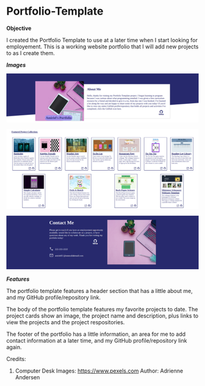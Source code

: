 # Portfolio-Template

**Objective**

I created the Portfolio Template to use at a later time when I start looking for employement. This is a working website portfolio that I will add new projects to as I create them. 

***Images***

![](images/top.png)

![](images/middle.png)

![](images/bottom.png)

***Features***

The portfolio template features a header section that has a little about me, and my GitHub profile/repository link.

The body of the portfolio template features my favorite projects to date. The project cards show an image, the project name and description, plus links to view the projects and the project respositories. 

The footer of the portfolio has a little information, an area for me to add contact information at a later time, and my GitHub profile/repository link again.


Credits:

1. Computer Desk Images: https://www.pexels.com  Author: Adrienne Andersen